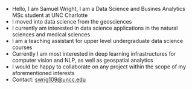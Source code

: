 - Hello, I am Samuel Wright, I am a Data Science and Busines Analytics MSc student at UNC Charlotte
- I moved into data science from the geosciences
- I currently am interested in data science applications in the natural sciences and medical sciences
- I am a teaching assistant for upper level undergraduate data science courses
- Currently I am most interested in deep learning infrastructures for computer vision and NLP, as well as geospatial analytics
- I would be happy to collaborate on any project within the scope of my aforementioned interests
- Contact: swrig109@uncc.edu

<!---
sjwright90/sjwright90 is a ✨ special ✨ repository because its `README.md` (this file) appears on your GitHub profile.
You can click the Preview link to take a look at your changes.
--->
